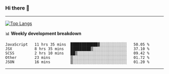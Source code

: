 ### Hi there 👋

-------
[![Top Langs](https://github-readme-stats.vercel.app/api/top-langs/?username=ashish-r)](https://github.com/anuraghazra/github-readme-stats)

📊 **Weekly development breakdown**
<!--START_SECTION:waka-->
```text
JavaScript   11 hrs 35 mins  ████████████▓░░░░░░░░░░░░   50.05 % 
JSX          8 hrs 35 mins   █████████▒░░░░░░░░░░░░░░░   37.10 % 
SCSS         2 hrs 10 mins   ██▒░░░░░░░░░░░░░░░░░░░░░░   09.42 % 
Other        23 mins         ▒░░░░░░░░░░░░░░░░░░░░░░░░   01.72 % 
JSON         16 mins         ▒░░░░░░░░░░░░░░░░░░░░░░░░   01.20 % 
```
<!--END_SECTION:waka-->
-------

<!--
**ashish-r/ashish-r** is a ✨ _special_ ✨ repository because its `README.md` (this file) appears on your GitHub profile.

Here are some ideas to get you started:

- 🔭 I’m currently working on ...
- 🌱 I’m currently learning ...
- 👯 I’m looking to collaborate on ...
- 🤔 I’m looking for help with ...
- 💬 Ask me about ...
- 📫 How to reach me: ...
- 😄 Pronouns: ...
- ⚡ Fun fact: ...
-->
